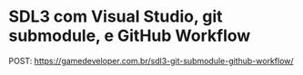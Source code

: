 # SDL3 com Visual Studio, git submodule, e GitHub Workflow

POST: https://gamedeveloper.com.br/sdl3-git-submodule-github-workflow/
